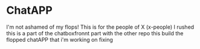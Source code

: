 # ChatAPP
I'm not ashamed of my flops!
This is for the people of X (x-people) 
I rushed this is a part of the chatboxfronnt part with the other repo this build the flopped chatAPP that i'm working on fixing
